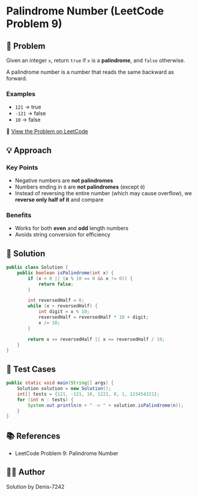 # Palindrome Number (LeetCode Problem 9)
## 📌 Problem
Given an integer `x`, return `true` if `x` is a **palindrome**, and `false` otherwise.  

A palindrome number is a number that reads the same backward as forward.  

### Examples
- `121` → true  
- `-121` → false  
- `10` → false  

🔗 [View the Problem on LeetCode](https://leetcode.com/problems/palindrome-number/)

## 💡 Approach
### Key Points
- Negative numbers are **not palindromes**  
- Numbers ending in `0` are **not palindromes** (except `0`)  
- Instead of reversing the entire number (which may cause overflow), we **reverse only half of it** and compare  

### Benefits
- Works for both **even** and **odd** length numbers
- Avoids string conversion for efficiency

## 📝 Solution

```java
public class Solution {
    public boolean isPalindrome(int x) {
        if (x < 0 || (x % 10 == 0 && x != 0)) {
            return false;
        }

        int reversedHalf = 0;
        while (x > reversedHalf) {
            int digit = x % 10;
            reversedHalf = reversedHalf * 10 + digit;
            x /= 10;
        }

        return x == reversedHalf || x == reversedHalf / 10;
    }
}
```

## 🧪 Test Cases
```java
public static void main(String[] args) {
    Solution solution = new Solution();
    int[] tests = {121, -121, 10, 1221, 0, 1, 123454321};
    for (int n : tests) {
        System.out.println(n + " -> " + solution.isPalindrome(n));
    }
}
```

## 📚 References
- LeetCode Problem 9: Palindrome Number

## 👨‍💻 Author
Solution by Denis-7242
